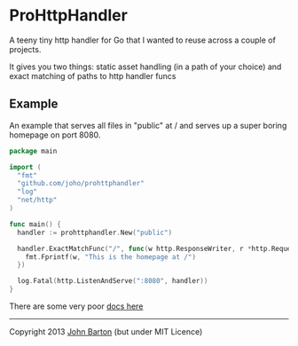 # ProHttpHandler

A teeny tiny http handler for Go that I wanted to reuse across a couple of projects.

It gives you two things: static asset handling (in a path of your choice) and exact matching of paths to http handler funcs

## Example 

An example that serves all files in "public" at / and serves up a super boring homepage on port 8080.

```go
package main

import (
  "fmt"
  "github.com/joho/prohttphandler"
  "log"
  "net/http"
)

func main() {
  handler := prohttphandler.New("public")

  handler.ExactMatchFunc("/", func(w http.ResponseWriter, r *http.Request) {
    fmt.Fprintf(w, "This is the homepage at /")
  })

  log.Fatal(http.ListenAndServe(":8080", handler))
}
```

There are some very poor [docs here](http://godoc.org/github.com/joho/prohttphandler)

---
Copyright 2013 [John Barton](https://johnbarton.co/) (but under MIT Licence)
